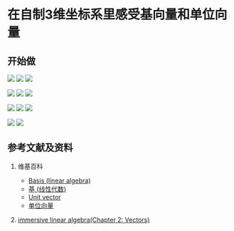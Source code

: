 ﻿# 在自制3维坐标系里感受基向量和单位向量

## 开始做

![](/images/线性代数/向量/在自制3维坐标系里感受基向量和单位向量/1a1.jpg)
![](/images/线性代数/向量/在自制3维坐标系里感受基向量和单位向量/1a2.jpg)
![](/images/线性代数/向量/在自制3维坐标系里感受基向量和单位向量/1a3.jpg)

![](/images/线性代数/向量/在自制3维坐标系里感受基向量和单位向量/2a1.jpg)
![](/images/线性代数/向量/在自制3维坐标系里感受基向量和单位向量/2a2.jpg)
![](/images/线性代数/向量/在自制3维坐标系里感受基向量和单位向量/2a3.jpg)

![](/images/线性代数/向量/在自制3维坐标系里感受基向量和单位向量/3a1.jpg)
![](/images/线性代数/向量/在自制3维坐标系里感受基向量和单位向量/3a2.jpg)
![](/images/线性代数/向量/在自制3维坐标系里感受基向量和单位向量/3a3.jpg)

![](/images/线性代数/向量/在自制3维坐标系里感受基向量和单位向量/4a1.jpg)
![](/images/线性代数/向量/在自制3维坐标系里感受基向量和单位向量/4a2.jpg)

## 参考文献及资料

1. 维基百科
	- [Basis (linear algebra)](https://en.wikipedia.org/wiki/Basis_(linear_algebra)) 
	- [基 (线性代数)](https://zh.wikipedia.org/wiki/%E5%9F%BA_(%E7%B7%9A%E6%80%A7%E4%BB%A3%E6%95%B8)) 
	- [Unit vector](https://en.wikipedia.org/wiki/Unit_vector) 
	- [单位向量](https://zh.wikipedia.org/wiki/%E5%8D%95%E4%BD%8D%E5%90%91%E9%87%8F) 

2. [immersive linear algebra(Chapter 2: Vectors)](http://immersivemath.com/ila/ch02_vectors/ch02.html)